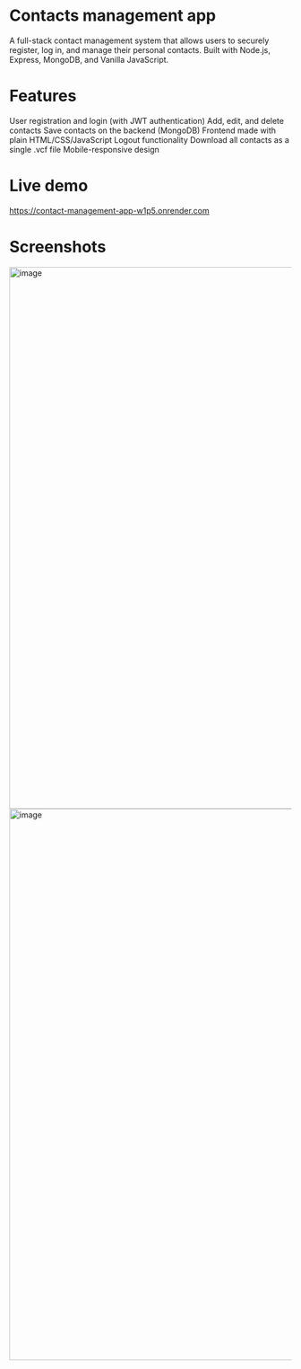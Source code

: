 # Contacts management app
A full-stack contact management system that allows users to securely register, log in, and manage their personal contacts. Built with Node.js, Express, MongoDB, and Vanilla JavaScript.

# Features
User registration and login (with JWT authentication)
Add, edit, and delete contacts
Save contacts on the backend (MongoDB)
Frontend made with plain HTML/CSS/JavaScript
Logout functionality
Download all contacts as a single .vcf file
Mobile-responsive design

# Live demo
https://contact-management-app-w1p5.onrender.com

# Screenshots
<img width="1882" height="965" alt="image" src="https://github.com/user-attachments/assets/57a76f9c-fe16-4fe3-8d43-8c45148a24fe" />
<img width="1878" height="982" alt="image" src="https://github.com/user-attachments/assets/80780c8f-a6aa-4617-8817-75b7de822b4e" />

